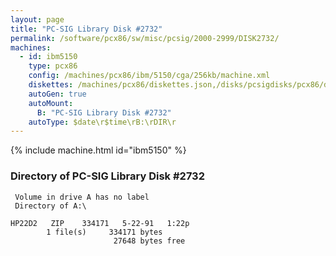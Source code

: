 ```yaml
---
layout: page
title: "PC-SIG Library Disk #2732"
permalink: /software/pcx86/sw/misc/pcsig/2000-2999/DISK2732/
machines:
  - id: ibm5150
    type: pcx86
    config: /machines/pcx86/ibm/5150/cga/256kb/machine.xml
    diskettes: /machines/pcx86/diskettes.json,/disks/pcsigdisks/pcx86/diskettes.json
    autoGen: true
    autoMount:
      B: "PC-SIG Library Disk #2732"
    autoType: $date\r$time\rB:\rDIR\r
---
```


{% include machine.html id="ibm5150" %}

### Directory of PC-SIG Library Disk #2732

     Volume in drive A has no label
     Directory of A:\

    HP22D2   ZIP    334171   5-22-91   1:22p
            1 file(s)     334171 bytes
                           27648 bytes free
